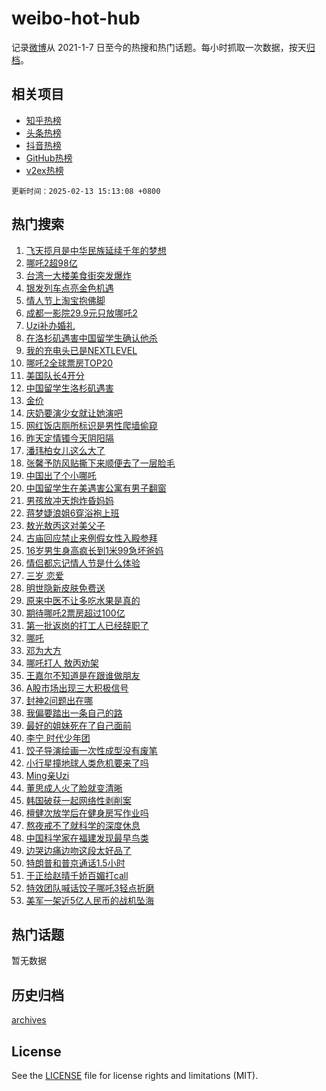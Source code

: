 # weibo-hot-hub

记录[微博](https://www.weibo.com)从 2021-1-7 日至今的热搜和热门话题。每小时抓取一次数据，按天[归档](archives)。

## 相关项目

- [知乎热榜](https://github.com/lonnyzhang423/zhihu-hot-hub)
- [头条热榜](https://github.com/lonnyzhang423/toutiao-hot-hub)
- [抖音热榜](https://github.com/lonnyzhang423/douyin-hot-hub)
- [GitHub热榜](https://github.com/lonnyzhang423/github-hot-hub)
- [v2ex热榜](https://github.com/lonnyzhang423/v2ex-hot-hub)


`更新时间：2025-02-13 15:13:08 +0800`

## 热门搜索

1. [飞天揽月是中华民族延续千年的梦想](https://m.weibo.cn/search?containerid=100103type%3D1%26t%3D10%26q%3D%23%E9%A3%9E%E5%A4%A9%E6%8F%BD%E6%9C%88%E6%98%AF%E4%B8%AD%E5%8D%8E%E6%B0%91%E6%97%8F%E5%BB%B6%E7%BB%AD%E5%8D%83%E5%B9%B4%E7%9A%84%E6%A2%A6%E6%83%B3%23&stream_entry_id=51&isnewpage=1&extparam=seat%3D1%26q%3D%2523%25E9%25A3%259E%25E5%25A4%25A9%25E6%258F%25BD%25E6%259C%2588%25E6%2598%25AF%25E4%25B8%25AD%25E5%258D%258E%25E6%25B0%2591%25E6%2597%258F%25E5%25BB%25B6%25E7%25BB%25AD%25E5%258D%2583%25E5%25B9%25B4%25E7%259A%2584%25E6%25A2%25A6%25E6%2583%25B3%2523%26c_type%3D51%26dgr%3D0%26cate%3D10103%26stream_entry_id%3D51%26pos%3D0%26filter_type%3Drealtimehot%26display_time%3D1739430786%26pre_seqid%3D17394307868080221103215)
1. [哪吒2超98亿](https://m.weibo.cn/search?containerid=100103type%3D1%26t%3D10%26q%3D%23%E5%93%AA%E5%90%922%E8%B6%8598%E4%BA%BF%23&stream_entry_id=31&isnewpage=1&extparam=seat%3D1%26q%3D%2523%25E5%2593%25AA%25E5%2590%25922%25E8%25B6%258598%25E4%25BA%25BF%2523%26dgr%3D0%26filter_type%3Drealtimehot%26stream_entry_id%3D31%26c_type%3D31%26flag%3D1%26realpos%3D1%26band_rank%3D1%26lcate%3D5001%26pos%3D0%26cate%3D5001%26display_time%3D1739430786%26pre_seqid%3D17394307868080221103215)
1. [台湾一大楼美食街突发爆炸](https://m.weibo.cn/search?containerid=100103type%3D1%26t%3D10%26q%3D%23%E5%8F%B0%E6%B9%BE%E4%B8%80%E5%A4%A7%E6%A5%BC%E7%BE%8E%E9%A3%9F%E8%A1%97%E7%AA%81%E5%8F%91%E7%88%86%E7%82%B8%23&stream_entry_id=31&isnewpage=1&extparam=seat%3D1%26q%3D%2523%25E5%258F%25B0%25E6%25B9%25BE%25E4%25B8%2580%25E5%25A4%25A7%25E6%25A5%25BC%25E7%25BE%258E%25E9%25A3%259F%25E8%25A1%2597%25E7%25AA%2581%25E5%258F%2591%25E7%2588%2586%25E7%2582%25B8%2523%26dgr%3D0%26filter_type%3Drealtimehot%26stream_entry_id%3D31%26c_type%3D31%26flag%3D0%26realpos%3D2%26band_rank%3D2%26lcate%3D5001%26pos%3D1%26cate%3D5001%26display_time%3D1739430786%26pre_seqid%3D17394307868080221103215)
1. [银发列车点亮金色机遇](https://m.weibo.cn/search?containerid=100103type%3D1%26t%3D10%26q%3D%23%E9%93%B6%E5%8F%91%E5%88%97%E8%BD%A6%E7%82%B9%E4%BA%AE%E9%87%91%E8%89%B2%E6%9C%BA%E9%81%87%23&stream_entry_id=31&isnewpage=1&extparam=seat%3D1%26q%3D%2523%25E9%2593%25B6%25E5%258F%2591%25E5%2588%2597%25E8%25BD%25A6%25E7%2582%25B9%25E4%25BA%25AE%25E9%2587%2591%25E8%2589%25B2%25E6%259C%25BA%25E9%2581%2587%2523%26dgr%3D0%26filter_type%3Drealtimehot%26stream_entry_id%3D31%26c_type%3D31%26flag%3D0%26realpos%3D3%26band_rank%3D3%26lcate%3D5001%26pos%3D2%26cate%3D5001%26display_time%3D1739430786%26pre_seqid%3D17394307868080221103215)
1. [情人节上淘宝抱佛脚](https://m.weibo.cn/search?containerid=100103type%3D1%26t%3D10%26q%3D%23%E6%83%85%E4%BA%BA%E8%8A%82%E4%B8%8A%E6%B7%98%E5%AE%9D%E6%8A%B1%E4%BD%9B%E8%84%9A%23&stream_entry_id=31&isnewpage=1&extparam=seat%3D1%26q%3D%2523%25E6%2583%2585%25E4%25BA%25BA%25E8%258A%2582%25E4%25B8%258A%25E6%25B7%2598%25E5%25AE%259D%25E6%258A%25B1%25E4%25BD%259B%25E8%2584%259A%2523%26dgr%3D0%26adid%3D275898%26filter_type%3Drealtimehot%26stream_entry_id%3D31%26c_type%3D31%26topic_ad%3D1%26band_rank%3D4%26lcate%3D5001%26cate%3D5001%26pos%3D3%26is_ad_pos%3D1%26display_time%3D1739430786%26pre_seqid%3D17394307868080221103215)
1. [成都一影院29.9元只放哪吒2](https://m.weibo.cn/search?containerid=100103type%3D1%26t%3D10%26q%3D%23%E6%88%90%E9%83%BD%E4%B8%80%E5%BD%B1%E9%99%A229.9%E5%85%83%E5%8F%AA%E6%94%BE%E5%93%AA%E5%90%922%23&stream_entry_id=31&isnewpage=1&extparam=seat%3D1%26q%3D%2523%25E6%2588%2590%25E9%2583%25BD%25E4%25B8%2580%25E5%25BD%25B1%25E9%2599%25A229.9%25E5%2585%2583%25E5%258F%25AA%25E6%2594%25BE%25E5%2593%25AA%25E5%2590%25922%2523%26dgr%3D0%26filter_type%3Drealtimehot%26stream_entry_id%3D31%26c_type%3D31%26flag%3D2%26realpos%3D4%26band_rank%3D4%26lcate%3D5001%26pos%3D4%26cate%3D5001%26display_time%3D1739430786%26pre_seqid%3D17394307868080221103215)
1. [Uzi补办婚礼](https://m.weibo.cn/search?containerid=100103type%3D1%26t%3D10%26q%3D%23Uzi%E8%A1%A5%E5%8A%9E%E5%A9%9A%E7%A4%BC%23&stream_entry_id=31&isnewpage=1&extparam=seat%3D1%26q%3D%2523Uzi%25E8%25A1%25A5%25E5%258A%259E%25E5%25A9%259A%25E7%25A4%25BC%2523%26dgr%3D0%26filter_type%3Drealtimehot%26stream_entry_id%3D31%26c_type%3D31%26flag%3D0%26realpos%3D5%26band_rank%3D5%26lcate%3D5001%26pos%3D5%26cate%3D5001%26display_time%3D1739430786%26pre_seqid%3D17394307868080221103215)
1. [在洛杉矶遇害中国留学生确认他杀](https://m.weibo.cn/search?containerid=100103type%3D1%26t%3D10%26q%3D%23%E5%9C%A8%E6%B4%9B%E6%9D%89%E7%9F%B6%E9%81%87%E5%AE%B3%E4%B8%AD%E5%9B%BD%E7%95%99%E5%AD%A6%E7%94%9F%E7%A1%AE%E8%AE%A4%E4%BB%96%E6%9D%80%23&stream_entry_id=31&isnewpage=1&extparam=seat%3D1%26q%3D%2523%25E5%259C%25A8%25E6%25B4%259B%25E6%259D%2589%25E7%259F%25B6%25E9%2581%2587%25E5%25AE%25B3%25E4%25B8%25AD%25E5%259B%25BD%25E7%2595%2599%25E5%25AD%25A6%25E7%2594%259F%25E7%25A1%25AE%25E8%25AE%25A4%25E4%25BB%2596%25E6%259D%2580%2523%26dgr%3D0%26filter_type%3Drealtimehot%26stream_entry_id%3D31%26c_type%3D31%26flag%3D0%26realpos%3D6%26band_rank%3D6%26lcate%3D5001%26pos%3D6%26cate%3D5001%26display_time%3D1739430786%26pre_seqid%3D17394307868080221103215)
1. [我的充电头已是NEXTLEVEL](https://m.weibo.cn/search?containerid=100103type%3D1%26t%3D10%26q%3D%23%E6%88%91%E7%9A%84%E5%85%85%E7%94%B5%E5%A4%B4%E5%B7%B2%E6%98%AFNEXTLEVEL%23&stream_entry_id=31&isnewpage=1&extparam=seat%3D1%26q%3D%2523%25E6%2588%2591%25E7%259A%2584%25E5%2585%2585%25E7%2594%25B5%25E5%25A4%25B4%25E5%25B7%25B2%25E6%2598%25AFNEXTLEVEL%2523%26dgr%3D0%26adid%3D275953%26filter_type%3Drealtimehot%26c_type%3D31%26stream_entry_id%3D31%26is_ad_pos%3D1%26lcate%3D5001%26band_rank%3D7%26pos%3D7%26cate%3D5001%26display_time%3D1739430786%26pre_seqid%3D17394307868080221103215)
1. [哪吒2全球票房TOP20](https://m.weibo.cn/search?containerid=100103type%3D1%26t%3D10%26q%3D%23%E5%93%AA%E5%90%922%E5%85%A8%E7%90%83%E7%A5%A8%E6%88%BFTOP20%23&stream_entry_id=31&isnewpage=1&extparam=seat%3D1%26q%3D%2523%25E5%2593%25AA%25E5%2590%25922%25E5%2585%25A8%25E7%2590%2583%25E7%25A5%25A8%25E6%2588%25BFTOP20%2523%26dgr%3D0%26filter_type%3Drealtimehot%26stream_entry_id%3D31%26c_type%3D31%26flag%3D0%26realpos%3D7%26band_rank%3D7%26lcate%3D5001%26pos%3D8%26cate%3D5001%26display_time%3D1739430786%26pre_seqid%3D17394307868080221103215)
1. [美国队长4开分](https://m.weibo.cn/search?containerid=100103type%3D1%26t%3D10%26q%3D%23%E7%BE%8E%E5%9B%BD%E9%98%9F%E9%95%BF4%E5%BC%80%E5%88%86%23&stream_entry_id=31&isnewpage=1&extparam=seat%3D1%26q%3D%2523%25E7%25BE%258E%25E5%259B%25BD%25E9%2598%259F%25E9%2595%25BF4%25E5%25BC%2580%25E5%2588%2586%2523%26dgr%3D0%26filter_type%3Drealtimehot%26stream_entry_id%3D31%26c_type%3D31%26flag%3D1%26realpos%3D8%26band_rank%3D8%26lcate%3D5001%26pos%3D9%26cate%3D5001%26display_time%3D1739430786%26pre_seqid%3D17394307868080221103215)
1. [中国留学生洛杉矶遇害](https://m.weibo.cn/search?containerid=100103type%3D1%26t%3D10%26q%3D%23%E4%B8%AD%E5%9B%BD%E7%95%99%E5%AD%A6%E7%94%9F%E6%B4%9B%E6%9D%89%E7%9F%B6%E9%81%87%E5%AE%B3%23&stream_entry_id=31&isnewpage=1&extparam=seat%3D1%26q%3D%2523%25E4%25B8%25AD%25E5%259B%25BD%25E7%2595%2599%25E5%25AD%25A6%25E7%2594%259F%25E6%25B4%259B%25E6%259D%2589%25E7%259F%25B6%25E9%2581%2587%25E5%25AE%25B3%2523%26dgr%3D0%26filter_type%3Drealtimehot%26stream_entry_id%3D31%26c_type%3D31%26flag%3D0%26realpos%3D9%26band_rank%3D9%26lcate%3D5001%26pos%3D10%26cate%3D5001%26display_time%3D1739430786%26pre_seqid%3D17394307868080221103215)
1. [金价](https://m.weibo.cn/search?containerid=100103type%3D1%26t%3D10%26q%3D%E9%87%91%E4%BB%B7&stream_entry_id=31&isnewpage=1&extparam=seat%3D1%26q%3D%25E9%2587%2591%25E4%25BB%25B7%26dgr%3D0%26filter_type%3Drealtimehot%26stream_entry_id%3D31%26c_type%3D31%26flag%3D0%26realpos%3D10%26band_rank%3D10%26lcate%3D5001%26pos%3D11%26cate%3D5001%26display_time%3D1739430786%26pre_seqid%3D17394307868080221103215)
1. [庆奶要演少女就让她演吧](https://m.weibo.cn/search?containerid=100103type%3D1%26t%3D10%26q%3D%E5%BA%86%E5%A5%B6%E8%A6%81%E6%BC%94%E5%B0%91%E5%A5%B3%E5%B0%B1%E8%AE%A9%E5%A5%B9%E6%BC%94%E5%90%A7&stream_entry_id=31&isnewpage=1&extparam=seat%3D1%26q%3D%25E5%25BA%2586%25E5%25A5%25B6%25E8%25A6%2581%25E6%25BC%2594%25E5%25B0%2591%25E5%25A5%25B3%25E5%25B0%25B1%25E8%25AE%25A9%25E5%25A5%25B9%25E6%25BC%2594%25E5%2590%25A7%26dgr%3D0%26filter_type%3Drealtimehot%26stream_entry_id%3D31%26c_type%3D31%26flag%3D1%26realpos%3D11%26band_rank%3D11%26lcate%3D5001%26pos%3D12%26cate%3D5001%26display_time%3D1739430786%26pre_seqid%3D17394307868080221103215)
1. [网红饭店厕所标识是男性爬墙偷窥](https://m.weibo.cn/search?containerid=100103type%3D1%26t%3D10%26q%3D%23%E7%BD%91%E7%BA%A2%E9%A5%AD%E5%BA%97%E5%8E%95%E6%89%80%E6%A0%87%E8%AF%86%E6%98%AF%E7%94%B7%E6%80%A7%E7%88%AC%E5%A2%99%E5%81%B7%E7%AA%A5%23&stream_entry_id=31&isnewpage=1&extparam=seat%3D1%26q%3D%2523%25E7%25BD%2591%25E7%25BA%25A2%25E9%25A5%25AD%25E5%25BA%2597%25E5%258E%2595%25E6%2589%2580%25E6%25A0%2587%25E8%25AF%2586%25E6%2598%25AF%25E7%2594%25B7%25E6%2580%25A7%25E7%2588%25AC%25E5%25A2%2599%25E5%2581%25B7%25E7%25AA%25A5%2523%26dgr%3D0%26filter_type%3Drealtimehot%26stream_entry_id%3D31%26c_type%3D31%26flag%3D0%26realpos%3D12%26band_rank%3D12%26lcate%3D5001%26pos%3D13%26cate%3D5001%26display_time%3D1739430786%26pre_seqid%3D17394307868080221103215)
1. [昨天定情镯今天阴阳隔](https://m.weibo.cn/search?containerid=100103type%3D1%26t%3D10%26q%3D%E6%98%A8%E5%A4%A9%E5%AE%9A%E6%83%85%E9%95%AF%E4%BB%8A%E5%A4%A9%E9%98%B4%E9%98%B3%E9%9A%94&stream_entry_id=31&isnewpage=1&extparam=seat%3D1%26q%3D%25E6%2598%25A8%25E5%25A4%25A9%25E5%25AE%259A%25E6%2583%2585%25E9%2595%25AF%25E4%25BB%258A%25E5%25A4%25A9%25E9%2598%25B4%25E9%2598%25B3%25E9%259A%2594%26dgr%3D0%26filter_type%3Drealtimehot%26stream_entry_id%3D31%26c_type%3D31%26flag%3D1%26realpos%3D13%26band_rank%3D13%26lcate%3D5001%26pos%3D14%26cate%3D5001%26display_time%3D1739430786%26pre_seqid%3D17394307868080221103215)
1. [潘玮柏女儿这么大了](https://m.weibo.cn/search?containerid=100103type%3D1%26t%3D10%26q%3D%23%E6%BD%98%E7%8E%AE%E6%9F%8F%E5%A5%B3%E5%84%BF%E8%BF%99%E4%B9%88%E5%A4%A7%E4%BA%86%23&stream_entry_id=31&isnewpage=1&extparam=seat%3D1%26q%3D%2523%25E6%25BD%2598%25E7%258E%25AE%25E6%259F%258F%25E5%25A5%25B3%25E5%2584%25BF%25E8%25BF%2599%25E4%25B9%2588%25E5%25A4%25A7%25E4%25BA%2586%2523%26dgr%3D0%26filter_type%3Drealtimehot%26stream_entry_id%3D31%26c_type%3D31%26flag%3D2%26realpos%3D14%26band_rank%3D14%26lcate%3D5001%26pos%3D15%26cate%3D5001%26display_time%3D1739430786%26pre_seqid%3D17394307868080221103215)
1. [张馨予防风贴撕下来顺便去了一层脸毛](https://m.weibo.cn/search?containerid=100103type%3D1%26t%3D10%26q%3D%23%E5%BC%A0%E9%A6%A8%E4%BA%88%E9%98%B2%E9%A3%8E%E8%B4%B4%E6%92%95%E4%B8%8B%E6%9D%A5%E9%A1%BA%E4%BE%BF%E5%8E%BB%E4%BA%86%E4%B8%80%E5%B1%82%E8%84%B8%E6%AF%9B%23&stream_entry_id=31&isnewpage=1&extparam=seat%3D1%26q%3D%2523%25E5%25BC%25A0%25E9%25A6%25A8%25E4%25BA%2588%25E9%2598%25B2%25E9%25A3%258E%25E8%25B4%25B4%25E6%2592%2595%25E4%25B8%258B%25E6%259D%25A5%25E9%25A1%25BA%25E4%25BE%25BF%25E5%258E%25BB%25E4%25BA%2586%25E4%25B8%2580%25E5%25B1%2582%25E8%2584%25B8%25E6%25AF%259B%2523%26dgr%3D0%26filter_type%3Drealtimehot%26stream_entry_id%3D31%26c_type%3D31%26flag%3D1%26realpos%3D15%26band_rank%3D15%26lcate%3D5001%26pos%3D16%26cate%3D5001%26display_time%3D1739430786%26pre_seqid%3D17394307868080221103215)
1. [中国出了个小哪吒](https://m.weibo.cn/search?containerid=100103type%3D1%26t%3D10%26q%3D%23%E4%B8%AD%E5%9B%BD%E5%87%BA%E4%BA%86%E4%B8%AA%E5%B0%8F%E5%93%AA%E5%90%92%23&stream_entry_id=31&isnewpage=1&extparam=seat%3D1%26q%3D%2523%25E4%25B8%25AD%25E5%259B%25BD%25E5%2587%25BA%25E4%25BA%2586%25E4%25B8%25AA%25E5%25B0%258F%25E5%2593%25AA%25E5%2590%2592%2523%26dgr%3D0%26filter_type%3Drealtimehot%26stream_entry_id%3D31%26c_type%3D31%26flag%3D0%26realpos%3D16%26band_rank%3D16%26lcate%3D5001%26pos%3D17%26cate%3D5001%26display_time%3D1739430786%26pre_seqid%3D17394307868080221103215)
1. [中国留学生在美遇害公寓有男子翻窗](https://m.weibo.cn/search?containerid=100103type%3D1%26t%3D10%26q%3D%23%E4%B8%AD%E5%9B%BD%E7%95%99%E5%AD%A6%E7%94%9F%E5%9C%A8%E7%BE%8E%E9%81%87%E5%AE%B3%E5%85%AC%E5%AF%93%E6%9C%89%E7%94%B7%E5%AD%90%E7%BF%BB%E7%AA%97%23&stream_entry_id=31&isnewpage=1&extparam=seat%3D1%26q%3D%2523%25E4%25B8%25AD%25E5%259B%25BD%25E7%2595%2599%25E5%25AD%25A6%25E7%2594%259F%25E5%259C%25A8%25E7%25BE%258E%25E9%2581%2587%25E5%25AE%25B3%25E5%2585%25AC%25E5%25AF%2593%25E6%259C%2589%25E7%2594%25B7%25E5%25AD%2590%25E7%25BF%25BB%25E7%25AA%2597%2523%26dgr%3D0%26filter_type%3Drealtimehot%26stream_entry_id%3D31%26c_type%3D31%26flag%3D1%26realpos%3D17%26band_rank%3D17%26lcate%3D5001%26pos%3D18%26cate%3D5001%26display_time%3D1739430786%26pre_seqid%3D17394307868080221103215)
1. [男孩放冲天炮炸昏妈妈](https://m.weibo.cn/search?containerid=100103type%3D1%26t%3D10%26q%3D%23%E7%94%B7%E5%AD%A9%E6%94%BE%E5%86%B2%E5%A4%A9%E7%82%AE%E7%82%B8%E6%98%8F%E5%A6%88%E5%A6%88%23&stream_entry_id=31&isnewpage=1&extparam=seat%3D1%26q%3D%2523%25E7%2594%25B7%25E5%25AD%25A9%25E6%2594%25BE%25E5%2586%25B2%25E5%25A4%25A9%25E7%2582%25AE%25E7%2582%25B8%25E6%2598%258F%25E5%25A6%2588%25E5%25A6%2588%2523%26dgr%3D0%26filter_type%3Drealtimehot%26stream_entry_id%3D31%26c_type%3D31%26flag%3D1%26realpos%3D18%26band_rank%3D18%26lcate%3D5001%26pos%3D19%26cate%3D5001%26display_time%3D1739430786%26pre_seqid%3D17394307868080221103215)
1. [蒋梦婕浪姐6穿浴袍上班](https://m.weibo.cn/search?containerid=100103type%3D1%26t%3D10%26q%3D%E8%92%8B%E6%A2%A6%E5%A9%95%E6%B5%AA%E5%A7%906%E7%A9%BF%E6%B5%B4%E8%A2%8D%E4%B8%8A%E7%8F%AD&stream_entry_id=31&isnewpage=1&extparam=seat%3D1%26q%3D%25E8%2592%258B%25E6%25A2%25A6%25E5%25A9%2595%25E6%25B5%25AA%25E5%25A7%25906%25E7%25A9%25BF%25E6%25B5%25B4%25E8%25A2%258D%25E4%25B8%258A%25E7%258F%25AD%26dgr%3D0%26filter_type%3Drealtimehot%26stream_entry_id%3D31%26c_type%3D31%26flag%3D1%26realpos%3D19%26band_rank%3D19%26lcate%3D5001%26pos%3D20%26cate%3D5001%26display_time%3D1739430786%26pre_seqid%3D17394307868080221103215)
1. [敖光敖丙这对美父子](https://m.weibo.cn/search?containerid=100103type%3D1%26t%3D10%26q%3D%E6%95%96%E5%85%89%E6%95%96%E4%B8%99%E8%BF%99%E5%AF%B9%E7%BE%8E%E7%88%B6%E5%AD%90&stream_entry_id=31&isnewpage=1&extparam=seat%3D1%26q%3D%25E6%2595%2596%25E5%2585%2589%25E6%2595%2596%25E4%25B8%2599%25E8%25BF%2599%25E5%25AF%25B9%25E7%25BE%258E%25E7%2588%25B6%25E5%25AD%2590%26dgr%3D0%26filter_type%3Drealtimehot%26stream_entry_id%3D31%26c_type%3D31%26flag%3D0%26realpos%3D20%26band_rank%3D20%26lcate%3D5001%26pos%3D21%26cate%3D5001%26display_time%3D1739430786%26pre_seqid%3D17394307868080221103215)
1. [古庙回应禁止来例假女性入殿参拜](https://m.weibo.cn/search?containerid=100103type%3D1%26t%3D10%26q%3D%23%E5%8F%A4%E5%BA%99%E5%9B%9E%E5%BA%94%E7%A6%81%E6%AD%A2%E6%9D%A5%E4%BE%8B%E5%81%87%E5%A5%B3%E6%80%A7%E5%85%A5%E6%AE%BF%E5%8F%82%E6%8B%9C%23&stream_entry_id=31&isnewpage=1&extparam=seat%3D1%26q%3D%2523%25E5%258F%25A4%25E5%25BA%2599%25E5%259B%259E%25E5%25BA%2594%25E7%25A6%2581%25E6%25AD%25A2%25E6%259D%25A5%25E4%25BE%258B%25E5%2581%2587%25E5%25A5%25B3%25E6%2580%25A7%25E5%2585%25A5%25E6%25AE%25BF%25E5%258F%2582%25E6%258B%259C%2523%26dgr%3D0%26filter_type%3Drealtimehot%26stream_entry_id%3D31%26c_type%3D31%26flag%3D1%26realpos%3D21%26band_rank%3D21%26lcate%3D5001%26pos%3D22%26cate%3D5001%26display_time%3D1739430786%26pre_seqid%3D17394307868080221103215)
1. [16岁男生身高疯长到1米99急坏爸妈](https://m.weibo.cn/search?containerid=100103type%3D1%26t%3D10%26q%3D%2316%E5%B2%81%E7%94%B7%E7%94%9F%E8%BA%AB%E9%AB%98%E7%96%AF%E9%95%BF%E5%88%B01%E7%B1%B399%E6%80%A5%E5%9D%8F%E7%88%B8%E5%A6%88%23&stream_entry_id=31&isnewpage=1&extparam=seat%3D1%26q%3D%252316%25E5%25B2%2581%25E7%2594%25B7%25E7%2594%259F%25E8%25BA%25AB%25E9%25AB%2598%25E7%2596%25AF%25E9%2595%25BF%25E5%2588%25B01%25E7%25B1%25B399%25E6%2580%25A5%25E5%259D%258F%25E7%2588%25B8%25E5%25A6%2588%2523%26dgr%3D0%26filter_type%3Drealtimehot%26stream_entry_id%3D31%26c_type%3D31%26flag%3D1%26realpos%3D22%26band_rank%3D22%26lcate%3D5001%26pos%3D23%26cate%3D5001%26display_time%3D1739430786%26pre_seqid%3D17394307868080221103215)
1. [情侣都忘记情人节是什么体验](https://m.weibo.cn/search?containerid=100103type%3D1%26t%3D10%26q%3D%E6%83%85%E4%BE%A3%E9%83%BD%E5%BF%98%E8%AE%B0%E6%83%85%E4%BA%BA%E8%8A%82%E6%98%AF%E4%BB%80%E4%B9%88%E4%BD%93%E9%AA%8C&stream_entry_id=31&isnewpage=1&extparam=seat%3D1%26q%3D%25E6%2583%2585%25E4%25BE%25A3%25E9%2583%25BD%25E5%25BF%2598%25E8%25AE%25B0%25E6%2583%2585%25E4%25BA%25BA%25E8%258A%2582%25E6%2598%25AF%25E4%25BB%2580%25E4%25B9%2588%25E4%25BD%2593%25E9%25AA%258C%26dgr%3D0%26filter_type%3Drealtimehot%26stream_entry_id%3D31%26c_type%3D31%26flag%3D1%26realpos%3D23%26band_rank%3D23%26lcate%3D5001%26pos%3D24%26cate%3D5001%26display_time%3D1739430786%26pre_seqid%3D17394307868080221103215)
1. [三岁 恋爱](https://m.weibo.cn/search?containerid=100103type%3D1%26t%3D10%26q%3D%E4%B8%89%E5%B2%81+%E6%81%8B%E7%88%B1&stream_entry_id=31&isnewpage=1&extparam=seat%3D1%26q%3D%25E4%25B8%2589%25E5%25B2%2581%2520%25E6%2581%258B%25E7%2588%25B1%26dgr%3D0%26filter_type%3Drealtimehot%26stream_entry_id%3D31%26c_type%3D31%26flag%3D1%26realpos%3D24%26band_rank%3D24%26lcate%3D5001%26pos%3D25%26cate%3D5001%26display_time%3D1739430786%26pre_seqid%3D17394307868080221103215)
1. [明世隐新皮肤免费送](https://m.weibo.cn/search?containerid=100103type%3D1%26t%3D10%26q%3D%23%E6%98%8E%E4%B8%96%E9%9A%90%E6%96%B0%E7%9A%AE%E8%82%A4%E5%85%8D%E8%B4%B9%E9%80%81%23&stream_entry_id=31&isnewpage=1&extparam=seat%3D1%26q%3D%2523%25E6%2598%258E%25E4%25B8%2596%25E9%259A%2590%25E6%2596%25B0%25E7%259A%25AE%25E8%2582%25A4%25E5%2585%258D%25E8%25B4%25B9%25E9%2580%2581%2523%26dgr%3D0%26filter_type%3Drealtimehot%26stream_entry_id%3D31%26c_type%3D31%26flag%3D1%26realpos%3D25%26band_rank%3D25%26lcate%3D5001%26pos%3D26%26cate%3D5001%26display_time%3D1739430786%26pre_seqid%3D17394307868080221103215)
1. [原来中医不让多吃水果是真的](https://m.weibo.cn/search?containerid=100103type%3D1%26t%3D10%26q%3D%23%E5%8E%9F%E6%9D%A5%E4%B8%AD%E5%8C%BB%E4%B8%8D%E8%AE%A9%E5%A4%9A%E5%90%83%E6%B0%B4%E6%9E%9C%E6%98%AF%E7%9C%9F%E7%9A%84%23&stream_entry_id=31&isnewpage=1&extparam=seat%3D1%26q%3D%2523%25E5%258E%259F%25E6%259D%25A5%25E4%25B8%25AD%25E5%258C%25BB%25E4%25B8%258D%25E8%25AE%25A9%25E5%25A4%259A%25E5%2590%2583%25E6%25B0%25B4%25E6%259E%259C%25E6%2598%25AF%25E7%259C%259F%25E7%259A%2584%2523%26dgr%3D0%26filter_type%3Drealtimehot%26stream_entry_id%3D31%26c_type%3D31%26flag%3D0%26realpos%3D26%26band_rank%3D26%26lcate%3D5001%26pos%3D27%26cate%3D5001%26display_time%3D1739430786%26pre_seqid%3D17394307868080221103215)
1. [期待哪吒2票房超过100亿](https://m.weibo.cn/search?containerid=100103type%3D1%26t%3D10%26q%3D%23%E6%9C%9F%E5%BE%85%E5%93%AA%E5%90%922%E7%A5%A8%E6%88%BF%E8%B6%85%E8%BF%87100%E4%BA%BF%23&stream_entry_id=31&isnewpage=1&extparam=seat%3D1%26q%3D%2523%25E6%259C%259F%25E5%25BE%2585%25E5%2593%25AA%25E5%2590%25922%25E7%25A5%25A8%25E6%2588%25BF%25E8%25B6%2585%25E8%25BF%2587100%25E4%25BA%25BF%2523%26dgr%3D0%26filter_type%3Drealtimehot%26stream_entry_id%3D31%26c_type%3D31%26flag%3D0%26realpos%3D27%26band_rank%3D27%26lcate%3D5001%26pos%3D28%26cate%3D5001%26display_time%3D1739430786%26pre_seqid%3D17394307868080221103215)
1. [第一批返岗的打工人已经辞职了](https://m.weibo.cn/search?containerid=100103type%3D1%26t%3D10%26q%3D%23%E7%AC%AC%E4%B8%80%E6%89%B9%E8%BF%94%E5%B2%97%E7%9A%84%E6%89%93%E5%B7%A5%E4%BA%BA%E5%B7%B2%E7%BB%8F%E8%BE%9E%E8%81%8C%E4%BA%86%23&stream_entry_id=31&isnewpage=1&extparam=seat%3D1%26q%3D%2523%25E7%25AC%25AC%25E4%25B8%2580%25E6%2589%25B9%25E8%25BF%2594%25E5%25B2%2597%25E7%259A%2584%25E6%2589%2593%25E5%25B7%25A5%25E4%25BA%25BA%25E5%25B7%25B2%25E7%25BB%258F%25E8%25BE%259E%25E8%2581%258C%25E4%25BA%2586%2523%26dgr%3D0%26filter_type%3Drealtimehot%26stream_entry_id%3D31%26c_type%3D31%26flag%3D1%26realpos%3D28%26band_rank%3D28%26lcate%3D5001%26pos%3D29%26cate%3D5001%26display_time%3D1739430786%26pre_seqid%3D17394307868080221103215)
1. [哪吒](https://m.weibo.cn/search?containerid=100103type%3D1%26t%3D10%26q%3D%E5%93%AA%E5%90%92&stream_entry_id=31&isnewpage=1&extparam=seat%3D1%26q%3D%25E5%2593%25AA%25E5%2590%2592%26dgr%3D0%26filter_type%3Drealtimehot%26stream_entry_id%3D31%26c_type%3D31%26flag%3D0%26realpos%3D29%26band_rank%3D29%26lcate%3D5001%26pos%3D30%26cate%3D5001%26display_time%3D1739430786%26pre_seqid%3D17394307868080221103215)
1. [邓为大方](https://m.weibo.cn/search?containerid=100103type%3D1%26t%3D10%26q%3D%23%E9%82%93%E4%B8%BA%E5%A4%A7%E6%96%B9%23&stream_entry_id=31&isnewpage=1&extparam=seat%3D1%26q%3D%2523%25E9%2582%2593%25E4%25B8%25BA%25E5%25A4%25A7%25E6%2596%25B9%2523%26dgr%3D0%26filter_type%3Drealtimehot%26stream_entry_id%3D31%26c_type%3D31%26flag%3D1%26realpos%3D30%26band_rank%3D30%26lcate%3D5001%26pos%3D31%26cate%3D5001%26display_time%3D1739430786%26pre_seqid%3D17394307868080221103215)
1. [哪吒打人 敖丙劝架](https://m.weibo.cn/search?containerid=100103type%3D1%26t%3D10%26q%3D%E5%93%AA%E5%90%92%E6%89%93%E4%BA%BA+%E6%95%96%E4%B8%99%E5%8A%9D%E6%9E%B6&stream_entry_id=31&isnewpage=1&extparam=seat%3D1%26q%3D%25E5%2593%25AA%25E5%2590%2592%25E6%2589%2593%25E4%25BA%25BA%2520%25E6%2595%2596%25E4%25B8%2599%25E5%258A%259D%25E6%259E%25B6%26dgr%3D0%26filter_type%3Drealtimehot%26stream_entry_id%3D31%26c_type%3D31%26flag%3D0%26realpos%3D31%26band_rank%3D31%26lcate%3D5001%26pos%3D32%26cate%3D5001%26display_time%3D1739430786%26pre_seqid%3D17394307868080221103215)
1. [王嘉尔不知道是在跟谁做朋友](https://m.weibo.cn/search?containerid=100103type%3D1%26t%3D10%26q%3D%E7%8E%8B%E5%98%89%E5%B0%94%E4%B8%8D%E7%9F%A5%E9%81%93%E6%98%AF%E5%9C%A8%E8%B7%9F%E8%B0%81%E5%81%9A%E6%9C%8B%E5%8F%8B&stream_entry_id=31&isnewpage=1&extparam=seat%3D1%26q%3D%25E7%258E%258B%25E5%2598%2589%25E5%25B0%2594%25E4%25B8%258D%25E7%259F%25A5%25E9%2581%2593%25E6%2598%25AF%25E5%259C%25A8%25E8%25B7%259F%25E8%25B0%2581%25E5%2581%259A%25E6%259C%258B%25E5%258F%258B%26dgr%3D0%26filter_type%3Drealtimehot%26stream_entry_id%3D31%26c_type%3D31%26flag%3D1%26realpos%3D32%26band_rank%3D32%26lcate%3D5001%26pos%3D33%26cate%3D5001%26display_time%3D1739430786%26pre_seqid%3D17394307868080221103215)
1. [A股市场出现三大积极信号](https://m.weibo.cn/search?containerid=100103type%3D1%26t%3D10%26q%3DA%E8%82%A1%E5%B8%82%E5%9C%BA%E5%87%BA%E7%8E%B0%E4%B8%89%E5%A4%A7%E7%A7%AF%E6%9E%81%E4%BF%A1%E5%8F%B7&stream_entry_id=31&isnewpage=1&extparam=seat%3D1%26q%3DA%25E8%2582%25A1%25E5%25B8%2582%25E5%259C%25BA%25E5%2587%25BA%25E7%258E%25B0%25E4%25B8%2589%25E5%25A4%25A7%25E7%25A7%25AF%25E6%259E%2581%25E4%25BF%25A1%25E5%258F%25B7%26dgr%3D0%26filter_type%3Drealtimehot%26stream_entry_id%3D31%26c_type%3D31%26flag%3D1%26realpos%3D33%26band_rank%3D33%26lcate%3D5001%26pos%3D34%26cate%3D5001%26display_time%3D1739430786%26pre_seqid%3D17394307868080221103215)
1. [封神2问题出在哪](https://m.weibo.cn/search?containerid=100103type%3D1%26t%3D10%26q%3D%23%E5%B0%81%E7%A5%9E2%E9%97%AE%E9%A2%98%E5%87%BA%E5%9C%A8%E5%93%AA%23&stream_entry_id=31&isnewpage=1&extparam=seat%3D1%26q%3D%2523%25E5%25B0%2581%25E7%25A5%259E2%25E9%2597%25AE%25E9%25A2%2598%25E5%2587%25BA%25E5%259C%25A8%25E5%2593%25AA%2523%26dgr%3D0%26filter_type%3Drealtimehot%26stream_entry_id%3D31%26c_type%3D31%26flag%3D1%26realpos%3D34%26band_rank%3D34%26lcate%3D5001%26pos%3D35%26cate%3D5001%26display_time%3D1739430786%26pre_seqid%3D17394307868080221103215)
1. [我偏要踏出一条自己的路](https://m.weibo.cn/search?containerid=100103type%3D1%26t%3D10%26q%3D%23%E6%88%91%E5%81%8F%E8%A6%81%E8%B8%8F%E5%87%BA%E4%B8%80%E6%9D%A1%E8%87%AA%E5%B7%B1%E7%9A%84%E8%B7%AF%23&stream_entry_id=31&isnewpage=1&extparam=seat%3D1%26q%3D%2523%25E6%2588%2591%25E5%2581%258F%25E8%25A6%2581%25E8%25B8%258F%25E5%2587%25BA%25E4%25B8%2580%25E6%259D%25A1%25E8%2587%25AA%25E5%25B7%25B1%25E7%259A%2584%25E8%25B7%25AF%2523%26dgr%3D0%26filter_type%3Drealtimehot%26stream_entry_id%3D31%26c_type%3D31%26flag%3D0%26realpos%3D35%26band_rank%3D35%26lcate%3D5001%26pos%3D36%26cate%3D5001%26display_time%3D1739430786%26pre_seqid%3D17394307868080221103215)
1. [最好的姐妹死在了自己面前](https://m.weibo.cn/search?containerid=100103type%3D1%26t%3D10%26q%3D%E6%9C%80%E5%A5%BD%E7%9A%84%E5%A7%90%E5%A6%B9%E6%AD%BB%E5%9C%A8%E4%BA%86%E8%87%AA%E5%B7%B1%E9%9D%A2%E5%89%8D&stream_entry_id=31&isnewpage=1&extparam=seat%3D1%26q%3D%25E6%259C%2580%25E5%25A5%25BD%25E7%259A%2584%25E5%25A7%2590%25E5%25A6%25B9%25E6%25AD%25BB%25E5%259C%25A8%25E4%25BA%2586%25E8%2587%25AA%25E5%25B7%25B1%25E9%259D%25A2%25E5%2589%258D%26dgr%3D0%26filter_type%3Drealtimehot%26stream_entry_id%3D31%26c_type%3D31%26flag%3D0%26realpos%3D36%26band_rank%3D36%26lcate%3D5001%26pos%3D37%26cate%3D5001%26display_time%3D1739430786%26pre_seqid%3D17394307868080221103215)
1. [李宁 时代少年团](https://m.weibo.cn/search?containerid=100103type%3D1%26t%3D10%26q%3D%E6%9D%8E%E5%AE%81+%E6%97%B6%E4%BB%A3%E5%B0%91%E5%B9%B4%E5%9B%A2&stream_entry_id=31&isnewpage=1&extparam=seat%3D1%26q%3D%25E6%259D%258E%25E5%25AE%2581%2520%25E6%2597%25B6%25E4%25BB%25A3%25E5%25B0%2591%25E5%25B9%25B4%25E5%259B%25A2%26dgr%3D0%26filter_type%3Drealtimehot%26stream_entry_id%3D31%26c_type%3D31%26flag%3D0%26realpos%3D37%26band_rank%3D37%26lcate%3D5001%26pos%3D38%26cate%3D5001%26display_time%3D1739430786%26pre_seqid%3D17394307868080221103215)
1. [饺子导演绘画一次性成型没有废笔](https://m.weibo.cn/search?containerid=100103type%3D1%26t%3D10%26q%3D%23%E9%A5%BA%E5%AD%90%E5%AF%BC%E6%BC%94%E7%BB%98%E7%94%BB%E4%B8%80%E6%AC%A1%E6%80%A7%E6%88%90%E5%9E%8B%E6%B2%A1%E6%9C%89%E5%BA%9F%E7%AC%94%23&stream_entry_id=31&isnewpage=1&extparam=seat%3D1%26q%3D%2523%25E9%25A5%25BA%25E5%25AD%2590%25E5%25AF%25BC%25E6%25BC%2594%25E7%25BB%2598%25E7%2594%25BB%25E4%25B8%2580%25E6%25AC%25A1%25E6%2580%25A7%25E6%2588%2590%25E5%259E%258B%25E6%25B2%25A1%25E6%259C%2589%25E5%25BA%259F%25E7%25AC%2594%2523%26dgr%3D0%26filter_type%3Drealtimehot%26stream_entry_id%3D31%26c_type%3D31%26flag%3D1%26realpos%3D38%26band_rank%3D38%26lcate%3D5001%26pos%3D39%26cate%3D5001%26display_time%3D1739430786%26pre_seqid%3D17394307868080221103215)
1. [小行星撞地球人类危机要来了吗](https://m.weibo.cn/search?containerid=100103type%3D1%26t%3D10%26q%3D%23%E5%B0%8F%E8%A1%8C%E6%98%9F%E6%92%9E%E5%9C%B0%E7%90%83%E4%BA%BA%E7%B1%BB%E5%8D%B1%E6%9C%BA%E8%A6%81%E6%9D%A5%E4%BA%86%E5%90%97%23&stream_entry_id=31&isnewpage=1&extparam=seat%3D1%26q%3D%2523%25E5%25B0%258F%25E8%25A1%258C%25E6%2598%259F%25E6%2592%259E%25E5%259C%25B0%25E7%2590%2583%25E4%25BA%25BA%25E7%25B1%25BB%25E5%258D%25B1%25E6%259C%25BA%25E8%25A6%2581%25E6%259D%25A5%25E4%25BA%2586%25E5%2590%2597%2523%26dgr%3D0%26filter_type%3Drealtimehot%26stream_entry_id%3D31%26c_type%3D31%26flag%3D0%26realpos%3D39%26band_rank%3D39%26lcate%3D5001%26pos%3D40%26cate%3D5001%26display_time%3D1739430786%26pre_seqid%3D17394307868080221103215)
1. [Ming亲Uzi](https://m.weibo.cn/search?containerid=100103type%3D1%26t%3D10%26q%3D%23Ming%E4%BA%B2Uzi%23&stream_entry_id=31&isnewpage=1&extparam=seat%3D1%26q%3D%2523Ming%25E4%25BA%25B2Uzi%2523%26dgr%3D0%26filter_type%3Drealtimehot%26stream_entry_id%3D31%26c_type%3D31%26flag%3D1%26realpos%3D40%26band_rank%3D40%26lcate%3D5001%26pos%3D41%26cate%3D5001%26display_time%3D1739430786%26pre_seqid%3D17394307868080221103215)
1. [董思成人火了脸就变清晰](https://m.weibo.cn/search?containerid=100103type%3D1%26t%3D10%26q%3D%23%E8%91%A3%E6%80%9D%E6%88%90%E4%BA%BA%E7%81%AB%E4%BA%86%E8%84%B8%E5%B0%B1%E5%8F%98%E6%B8%85%E6%99%B0%23&stream_entry_id=31&isnewpage=1&extparam=seat%3D1%26q%3D%2523%25E8%2591%25A3%25E6%2580%259D%25E6%2588%2590%25E4%25BA%25BA%25E7%2581%25AB%25E4%25BA%2586%25E8%2584%25B8%25E5%25B0%25B1%25E5%258F%2598%25E6%25B8%2585%25E6%2599%25B0%2523%26dgr%3D0%26filter_type%3Drealtimehot%26stream_entry_id%3D31%26c_type%3D31%26flag%3D0%26realpos%3D41%26band_rank%3D41%26lcate%3D5001%26pos%3D42%26cate%3D5001%26display_time%3D1739430786%26pre_seqid%3D17394307868080221103215)
1. [韩国破获一起网络性剥削案](https://m.weibo.cn/search?containerid=100103type%3D1%26t%3D10%26q%3D%23%E9%9F%A9%E5%9B%BD%E7%A0%B4%E8%8E%B7%E4%B8%80%E8%B5%B7%E7%BD%91%E7%BB%9C%E6%80%A7%E5%89%A5%E5%89%8A%E6%A1%88%23&stream_entry_id=31&isnewpage=1&extparam=seat%3D1%26q%3D%2523%25E9%259F%25A9%25E5%259B%25BD%25E7%25A0%25B4%25E8%258E%25B7%25E4%25B8%2580%25E8%25B5%25B7%25E7%25BD%2591%25E7%25BB%259C%25E6%2580%25A7%25E5%2589%25A5%25E5%2589%258A%25E6%25A1%2588%2523%26dgr%3D0%26filter_type%3Drealtimehot%26stream_entry_id%3D31%26c_type%3D31%26flag%3D1%26realpos%3D42%26band_rank%3D42%26lcate%3D5001%26pos%3D43%26cate%3D5001%26display_time%3D1739430786%26pre_seqid%3D17394307868080221103215)
1. [檀健次放学后在健身房写作业吗](https://m.weibo.cn/search?containerid=100103type%3D1%26t%3D10%26q%3D%E6%AA%80%E5%81%A5%E6%AC%A1%E6%94%BE%E5%AD%A6%E5%90%8E%E5%9C%A8%E5%81%A5%E8%BA%AB%E6%88%BF%E5%86%99%E4%BD%9C%E4%B8%9A%E5%90%97&stream_entry_id=31&isnewpage=1&extparam=seat%3D1%26q%3D%25E6%25AA%2580%25E5%2581%25A5%25E6%25AC%25A1%25E6%2594%25BE%25E5%25AD%25A6%25E5%2590%258E%25E5%259C%25A8%25E5%2581%25A5%25E8%25BA%25AB%25E6%2588%25BF%25E5%2586%2599%25E4%25BD%259C%25E4%25B8%259A%25E5%2590%2597%26dgr%3D0%26filter_type%3Drealtimehot%26stream_entry_id%3D31%26c_type%3D31%26flag%3D1%26realpos%3D43%26band_rank%3D43%26lcate%3D5001%26pos%3D44%26cate%3D5001%26display_time%3D1739430786%26pre_seqid%3D17394307868080221103215)
1. [熬夜戒不了就科学的深度休息](https://m.weibo.cn/search?containerid=100103type%3D1%26t%3D10%26q%3D%23%E7%86%AC%E5%A4%9C%E6%88%92%E4%B8%8D%E4%BA%86%E5%B0%B1%E7%A7%91%E5%AD%A6%E7%9A%84%E6%B7%B1%E5%BA%A6%E4%BC%91%E6%81%AF%23&stream_entry_id=31&isnewpage=1&extparam=seat%3D1%26q%3D%2523%25E7%2586%25AC%25E5%25A4%259C%25E6%2588%2592%25E4%25B8%258D%25E4%25BA%2586%25E5%25B0%25B1%25E7%25A7%2591%25E5%25AD%25A6%25E7%259A%2584%25E6%25B7%25B1%25E5%25BA%25A6%25E4%25BC%2591%25E6%2581%25AF%2523%26dgr%3D0%26filter_type%3Drealtimehot%26stream_entry_id%3D31%26c_type%3D31%26flag%3D0%26realpos%3D44%26band_rank%3D44%26lcate%3D5001%26pos%3D45%26cate%3D5001%26display_time%3D1739430786%26pre_seqid%3D17394307868080221103215)
1. [中国科学家在福建发现最早鸟类](https://m.weibo.cn/search?containerid=100103type%3D1%26t%3D10%26q%3D%23%E4%B8%AD%E5%9B%BD%E7%A7%91%E5%AD%A6%E5%AE%B6%E5%9C%A8%E7%A6%8F%E5%BB%BA%E5%8F%91%E7%8E%B0%E6%9C%80%E6%97%A9%E9%B8%9F%E7%B1%BB%23&stream_entry_id=31&isnewpage=1&extparam=seat%3D1%26q%3D%2523%25E4%25B8%25AD%25E5%259B%25BD%25E7%25A7%2591%25E5%25AD%25A6%25E5%25AE%25B6%25E5%259C%25A8%25E7%25A6%258F%25E5%25BB%25BA%25E5%258F%2591%25E7%258E%25B0%25E6%259C%2580%25E6%2597%25A9%25E9%25B8%259F%25E7%25B1%25BB%2523%26dgr%3D0%26filter_type%3Drealtimehot%26stream_entry_id%3D31%26c_type%3D31%26flag%3D0%26realpos%3D45%26band_rank%3D45%26lcate%3D5001%26pos%3D46%26cate%3D5001%26display_time%3D1739430786%26pre_seqid%3D17394307868080221103215)
1. [边哭边痛边吻这段太好品了](https://m.weibo.cn/search?containerid=100103type%3D1%26t%3D10%26q%3D%E8%BE%B9%E5%93%AD%E8%BE%B9%E7%97%9B%E8%BE%B9%E5%90%BB%E8%BF%99%E6%AE%B5%E5%A4%AA%E5%A5%BD%E5%93%81%E4%BA%86&stream_entry_id=31&isnewpage=1&extparam=seat%3D1%26q%3D%25E8%25BE%25B9%25E5%2593%25AD%25E8%25BE%25B9%25E7%2597%259B%25E8%25BE%25B9%25E5%2590%25BB%25E8%25BF%2599%25E6%25AE%25B5%25E5%25A4%25AA%25E5%25A5%25BD%25E5%2593%2581%25E4%25BA%2586%26dgr%3D0%26filter_type%3Drealtimehot%26stream_entry_id%3D31%26c_type%3D31%26flag%3D1%26realpos%3D46%26band_rank%3D46%26lcate%3D5001%26pos%3D47%26cate%3D5001%26display_time%3D1739430786%26pre_seqid%3D17394307868080221103215)
1. [特朗普和普京通话1.5小时](https://m.weibo.cn/search?containerid=100103type%3D1%26t%3D10%26q%3D%23%E7%89%B9%E6%9C%97%E6%99%AE%E5%92%8C%E6%99%AE%E4%BA%AC%E9%80%9A%E8%AF%9D1.5%E5%B0%8F%E6%97%B6%23&stream_entry_id=31&isnewpage=1&extparam=seat%3D1%26q%3D%2523%25E7%2589%25B9%25E6%259C%2597%25E6%2599%25AE%25E5%2592%258C%25E6%2599%25AE%25E4%25BA%25AC%25E9%2580%259A%25E8%25AF%259D1.5%25E5%25B0%258F%25E6%2597%25B6%2523%26dgr%3D0%26filter_type%3Drealtimehot%26stream_entry_id%3D31%26c_type%3D31%26flag%3D1%26realpos%3D47%26band_rank%3D47%26lcate%3D5001%26pos%3D48%26cate%3D5001%26display_time%3D1739430786%26pre_seqid%3D17394307868080221103215)
1. [于正给赵晴千娇百媚打call](https://m.weibo.cn/search?containerid=100103type%3D1%26t%3D10%26q%3D%23%E4%BA%8E%E6%AD%A3%E7%BB%99%E8%B5%B5%E6%99%B4%E5%8D%83%E5%A8%87%E7%99%BE%E5%AA%9A%E6%89%93call%23&stream_entry_id=31&isnewpage=1&extparam=seat%3D1%26q%3D%2523%25E4%25BA%258E%25E6%25AD%25A3%25E7%25BB%2599%25E8%25B5%25B5%25E6%2599%25B4%25E5%258D%2583%25E5%25A8%2587%25E7%2599%25BE%25E5%25AA%259A%25E6%2589%2593call%2523%26dgr%3D0%26filter_type%3Drealtimehot%26stream_entry_id%3D31%26c_type%3D31%26flag%3D1%26realpos%3D48%26band_rank%3D48%26lcate%3D5001%26pos%3D49%26cate%3D5001%26display_time%3D1739430786%26pre_seqid%3D17394307868080221103215)
1. [特效团队喊话饺子哪吒3轻点折磨](https://m.weibo.cn/search?containerid=100103type%3D1%26t%3D10%26q%3D%23%E7%89%B9%E6%95%88%E5%9B%A2%E9%98%9F%E5%96%8A%E8%AF%9D%E9%A5%BA%E5%AD%90%E5%93%AA%E5%90%923%E8%BD%BB%E7%82%B9%E6%8A%98%E7%A3%A8%23&stream_entry_id=31&isnewpage=1&extparam=seat%3D1%26q%3D%2523%25E7%2589%25B9%25E6%2595%2588%25E5%259B%25A2%25E9%2598%259F%25E5%2596%258A%25E8%25AF%259D%25E9%25A5%25BA%25E5%25AD%2590%25E5%2593%25AA%25E5%2590%25923%25E8%25BD%25BB%25E7%2582%25B9%25E6%258A%2598%25E7%25A3%25A8%2523%26dgr%3D0%26filter_type%3Drealtimehot%26stream_entry_id%3D31%26c_type%3D31%26flag%3D1%26realpos%3D49%26band_rank%3D49%26lcate%3D5001%26pos%3D50%26cate%3D5001%26display_time%3D1739430786%26pre_seqid%3D17394307868080221103215)
1. [美军一架近5亿人民币的战机坠海](https://m.weibo.cn/search?containerid=100103type%3D1%26t%3D10%26q%3D%23%E7%BE%8E%E5%86%9B%E4%B8%80%E6%9E%B6%E8%BF%915%E4%BA%BF%E4%BA%BA%E6%B0%91%E5%B8%81%E7%9A%84%E6%88%98%E6%9C%BA%E5%9D%A0%E6%B5%B7%23&stream_entry_id=31&isnewpage=1&extparam=seat%3D1%26q%3D%2523%25E7%25BE%258E%25E5%2586%259B%25E4%25B8%2580%25E6%259E%25B6%25E8%25BF%25915%25E4%25BA%25BF%25E4%25BA%25BA%25E6%25B0%2591%25E5%25B8%2581%25E7%259A%2584%25E6%2588%2598%25E6%259C%25BA%25E5%259D%25A0%25E6%25B5%25B7%2523%26dgr%3D0%26filter_type%3Drealtimehot%26stream_entry_id%3D31%26c_type%3D31%26flag%3D0%26realpos%3D50%26band_rank%3D50%26lcate%3D5001%26pos%3D51%26cate%3D5001%26display_time%3D1739430786%26pre_seqid%3D17394307868080221103215)

## 热门话题

暂无数据

## 历史归档

[archives](archives)

## License

See the [LICENSE](LICENSE) file for license rights and limitations (MIT).
